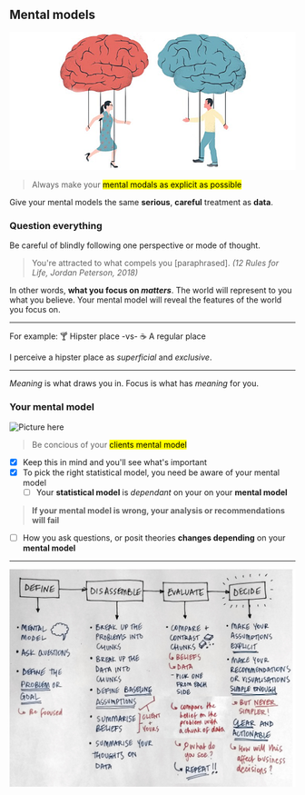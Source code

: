 ## Mental models

![](./img/mental-model.png)

> Always make your <mark>mental modals as explicit as possible</mark>

Give your mental models the same <b>serious</b>, <b>careful</b> treatment as <b>data</b>.

### Question everything

Be careful of blindly following one perspective or mode of thought.

> You're attracted to what compels you [paraphrased]. <cite>(12 Rules for Life, Jordan Peterson, 2018)</cite>

In other words, <strong>what you focus on _matters_</strong>. The world will represent to you what you believe. Your mental model will reveal the features of the world you focus on.

----

For example: 🍸 Hipster place -vs- ☕ A regular place

I perceive a hipster place as <i>superficial</i> and <i>exclusive</i>.

----

<i>Meaning</i> is what draws you in. Focus is what has <i>meaning</i> for you.


### Your mental model

![Picture here](..)

> Be concious of your <mark>clients mental model</mark>

- [x] Keep this in mind and you'll see what's important
- [x] To pick the right statistical model, you need be aware of your mental model
    - [ ] Your <b>statistical model</b> is <em>dependant</em> on your</em> on your <b>mental model</b>

> <b>If your mental model is wrong, your analysis or recommendations <strong>will fail</strong></b>

- [ ] How you ask questions, or posit theories <b>changes depending</b> on your <b>mental model</b>

----

![](./img/define-disassemble-evaluate-decide.jpg)
